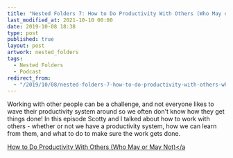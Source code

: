 ```yaml
---
title: "Nested Folders 7: How to Do Productivity With Others (Who May or May Not)"
last_modified_at: 2021-10-10 00:00
date: 2019-10-08 18:38
type: post
published: true
layout: post
artwork: nested_folders
tags:
  - Nested Folders
  - Podcast
redirect_from:
  - "/2019/10/08/nested-folders-7-how-to-do-productivity-with-others-who-may-or-may-not.html"
---
```



  Working with other people can be a challenge, and not everyone likes to wave
  their productivity system around so we often don't know how they get things
  done! In this episode Scotty and I talked about how to work with others -
  whether or not we have a productivity system, how we can learn from them, and
  what to do to make sure the work gets done.  

<!--more-->

  <a
    href="https://nestedfolderspodcast.com/podcast/how-to-do-productivity-with-others-who-may-or-may-not/"
    >How to Do Productivity With Others (Who May or May Not)</a
  >  
